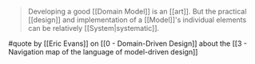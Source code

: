 > Developing a good [[Domain Model]] is an [[art]]. But the practical [[design]] and implementation of a [[Model]]'s individual elements can be relatively [[System|systematic]].

#quote by [[Eric Evans]] on [[0 - Domain-Driven Design]] about the [[3 - Navigation map of the language of model-driven design]]